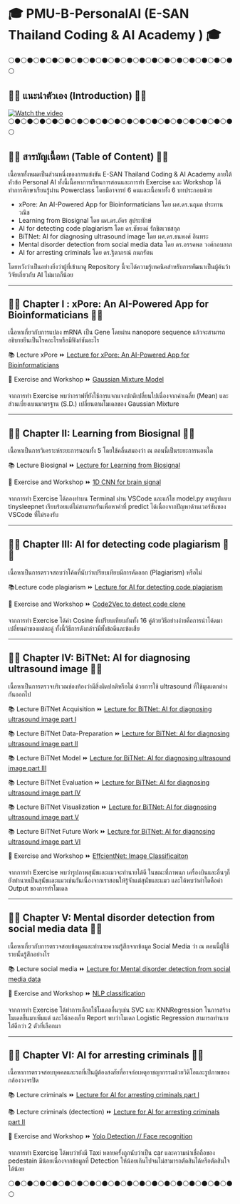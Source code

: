 # :mortar_board: PMU-B-PersonalAI (E-SAN Thailand Coding & AI Academy ) :mortar_board:
:white_circle::black_circle::white_circle::black_circle::white_circle::black_circle::white_circle::black_circle::white_circle::black_circle::white_circle::black_circle::white_circle::black_circle::white_circle::black_circle::white_circle::black_circle::white_circle::black_circle::white_circle::black_circle::white_circle::black_circle::white_circle::black_circle::white_circle::black_circle::white_circle::black_circle::white_circle::black_circle::white_circle::black_circle::white_circle::black_circle::white_circle:
## :thought_balloon::thought_balloon: แนะนำตัวเอง (Introduction) :thought_balloon::thought_balloon:

[![Watch the video](http://img.youtube.com/vi/q5KKOgBHKj0/0.jpg)](https://youtu.be/q5KKOgBHKj0)
:white_circle::black_circle::white_circle::black_circle::white_circle::black_circle::white_circle::black_circle::white_circle::black_circle::white_circle::black_circle::white_circle::black_circle::white_circle::black_circle::white_circle::black_circle::white_circle::black_circle::white_circle::black_circle::white_circle::black_circle::white_circle::black_circle::white_circle::black_circle::white_circle::black_circle::white_circle::black_circle::white_circle::black_circle::white_circle::black_circle::white_circle:
## :thought_balloon::thought_balloon: สารบัญเนื้อหา (Table of Content) :thought_balloon::thought_balloon:

เนื้อหาทั้งหมดเป็นส่วนหนึ่งของการแข่งขัน E-SAN Thailand Coding & AI Academy ภายใต้หัวข้อ Personal AI ทั้งนี้เนื้อหาการเรียนการสอนและการทำ Exercise และ Workshop ได้ทำการศึกษาเรียนรู้ผ่าน Powerclass โดยมีอาจารย์ 6 คนและเนื้อหาทั้ง 6 บทประกอบด้วย

- xPore: An AI-Powered App for Bioinformaticians โดย ผศ.ดร.นฤมล ประทานวณิช
- Learning from Biosignal โดย ผศ.ดร.อัคร สุประทักษ์
- AI for detecting code plagiarism โดย ดร.ชัยยงค์ รักขิตเวชสกุล
- BiTNet: AI for diagnosing ultrasound image โดย ผศ.ดร.ธนพงศ์ อินทระ
- Mental disorder detection from social media data โดย ดร.อรรคพล วงศ์กอบลาภ
- AI for arresting criminals โดย ดร.ฐิตาภรณ์ กนกรัตน
  
โดยหวังว่าเป็นอย่างยิ่งว่าผู้ที่เข้ามาดู Repository นี้จะได้ความรู้เทคนิคสำหรับการพัฒนาเป็นผู้ค้นว้าวิจัยเกี่ยวกับ AI ไม่มากก็น้อย

---

## 📜📜 Chapter I : xPore: An AI-Powered App for Bioinformaticians 📜📜
เนื้อหาเกี่ยวกับการแปลง mRNA เป็น Gene โดยผ่าน nanopore sequence แล้วจะสามารถอธิบายยีนเป็นโรคอะไรหรือมีฟังก์ชันอะไร
  
:books: Lecture xPore :fast_forward: [Lecture for xPore: An AI-Powered App for Bioinformaticians](https://github.com/sitthatkaja/PMU-B-PersonalAI/blob/main/lecture%20xPore.pdf)
  
:pencil: Exercise and Workshop :fast_forward: [Gaussian Mixture Model](https://github.com/sitthatkaja/PMU-B-PersonalAI/blob/main/Exercise_PMUB_Personal_AI_GMM.ipynb)

จากการทำ Exercise พบว่ากราฟที่ยังใช้การแจกแจงปกติเปลี่ยนไปเนื่องจากค่าเฉลี่ย (Mean) และส่วนเบี่ยงเบนมาตรฐาน (S.D.) เปลี่ยนตามโมเดลของ Gaussian Mixture

---

## 📜📜 Chapter II: Learning from Biosignal 📜📜
เนื้อหาเป็นการวิเคราะห์ระยะการนอนทั้ง 5 โดยใช้คลื่นสมองว่า ณ ตอนนี้เป็นระยะการนอนใด

:books: Lecture Biosignal :fast_forward: [Lecture for Learning from Biosignal](https://github.com/sitthatkaja/PMU-B-PersonalAI/blob/main/lecture%20Bosignal.pdf)

  
:pencil: Exercise and Workshop :fast_forward: [1D CNN for brain signal](https://github.com/sitthatkaja/Exercise-pmub-learning-biosignals-main)

จากการทำ Exercise ได้ลองทำบน Terminal ผ่าน VSCode และแก้ไข model.py ตามรูปแบบ tinysleepnet เรียบร้อยแต่ไม่สามารถรันเพื่อหาค่าที่ predict ได้เนื่องจากปัญหาด้านเวอร์ชันของ VSCode ที่ไม่รองรับ

---

## 📜📜 Chapter III: AI for detecting code plagiarism 📜📜
เนื้อหาเป็นการตรวจสอบว่าโค้ดที่นับว่าเปรียบเทียบมีการคัดลอก (Plagiarism) หรือไม่

:books:Lecture code plagiarism :fast_forward: [Lecture for AI for detecting code plagiarism](https://github.com/sitthatkaja/DPDM2023/blob/main/Chapter%201%20Intro.pdf)
  
:pencil: Exercise and Workshop :fast_forward: [Code2Vec to detect code clone](https://github.com/sitthatkaja/PMU-B-PersonalAI/blob/main/Exercise_PMU_B_CodingAI_CodeCloneDetection_Workshop_sitthatka.ipynb)

จากการทำ Exercise ได้ค่า Cosine ที่เปรียบเทียบกันทั้ง 16 คู่ด้วยวิธีอย่างง่ายคือการนำโค้ดมาเปลี่ยนค่าของแต่ละคู่ ทั้งนี้วิธีการดังกล่าวมีทั้งข้อดีและข้อเสีย

---

## 📜📜 Chapter IV: BiTNet: AI for diagnosing ultrasound image 📜📜
เนื้อหาเป็นการตรวจบริเวณช่องท้องว่ามีสิ่งผิดปกติหรือไม่ ด้วยการใช้ ultrasound ที่ใช้มุมแตกต่างกันออกไป

:books: Lecture BiTNet Acquisition :fast_forward: [Lecture for BiTNet: AI for diagnosing ultrasound image part I](https://github.com/sitthatkaja/PMU-B-PersonalAI/blob/main/lecture%20BiTNet%201_Aquisition.pdf)

:books: Lecture BiTNet Data-Preparation :fast_forward: [Lecture for BiTNet: AI for diagnosing ultrasound image part II](https://github.com/sitthatkaja/PMU-B-PersonalAI/blob/main/lecture%20BiTNet%202_Data-Preparation.pdf)

:books: Lecture BiTNet Model :fast_forward: [Lecture for BiTNet: AI for diagnosing ultrasound image part III](https://github.com/sitthatkaja/PMU-B-PersonalAI/blob/main/lecture%20BiTNet%203_Model-Development.pdf)

:books: Lecture BiTNet Evaluation :fast_forward: [Lecture for BiTNet: AI for diagnosing ultrasound image part IV](https://github.com/sitthatkaja/PMU-B-PersonalAI/blob/main/lecture%20BiTNet%204_Evaluation.pdf)

:books: Lecture BiTNet Visualization :fast_forward: [Lecture for BiTNet: AI for diagnosing ultrasound image part V](https://github.com/sitthatkaja/PMU-B-PersonalAI/blob/main/lecture%20BiTNet%205_Visualization.pdf)

:books: Lecture BiTNet Future Work :fast_forward: [Lecture for BiTNet: AI for diagnosing ultrasound image part VI](https://github.com/sitthatkaja/PMU-B-PersonalAI/blob/main/lecture%20BiTNet%206_Future-Work.pdf)
  
:pencil: Exercise and Workshop :fast_forward: [EffcientNet: Image Classificaiton](https://github.com/sitthatkaja/PMU-B-PersonalAI/blob/main/Exercise_PMUB_Personal_AI_Image_classification_EfficientNetB5.ipynb)

จากการทำ Exercise พบว่ารูปภาพสุนัขและแมวจะทำนายได้ดี ในขณะที่ภาพนก เครื่องบินและอื่นๆก็ยังทำนายเป็นสุนัขและแมวเช่นกันเนื่องจากเราสอนให้รู้จักแต่สุนัขและแมว และได้พบว่าค่าใดคือค่า Output ของการทำโมเดล

---

## 📜📜 Chapter V: Mental disorder detection from social media data 📜📜

เนื้อหาเกี่ยวกับการตรวจสอบข้อมูลและทำนายความรู้สึกจากข้อมูล Social Media ว่า ณ ตอนนี้ผู้ใช้รายนั้นรู้สึกอย่างไร
  
:books: Lecture social media :fast_forward: [Lecture for Mental disorder detection from social media data](https://github.com/sitthatkaja/PMU-B-PersonalAI/blob/main/lecture%20social%20media.pdf)
  
:pencil: Exercise and Workshop :fast_forward: [NLP classification](https://github.com/sitthatkaja/PMU-B-PersonalAI/blob/main/Exercise_PMUB_Personal_AI_Social_Media.ipynb)

จากการทำ Exercise ได้ทำการเลือกใช้โมเดลอื่นๆเช่น SVC และ KNNRegression ในการสร้างโมเดลขึ้นมาเพิ่มแต่ และได้ลองเก็บ Report พบว่าโมเดล Logistic Regression สามารถทำนายได้่ดีกว่า 2 ตัวที่เลือกมา

---

## 📜📜 Chapter VI: AI for arresting criminals 📜📜
เนื้อหาการตรวจสอบบุคคลและรถที่เป็นผู้ต้องสงสัยที่อาจก่อเหตุอาชญากรรมด้วยวิดิโอและรูปภาพของกล้องวงจรปิด
  
:books: Lecture criminals :fast_forward: [Lecture for AI for arresting criminals part I](https://github.com/sitthatkaja/PMU-B-PersonalAI/blob/main/lecture%20criminals.pdf)

:books: Lecture criminals (dectection) :fast_forward: [Lecture for AI for arresting criminals part II](https://github.com/sitthatkaja/PMU-B-PersonalAI/blob/main/lecture%20criminal_detection.pdf)
  
:pencil: Exercise and Workshop :fast_forward: [Yolo Detection // Face recognition](https://github.com/sitthatkaja/PMU-B-PersonalAI/blob/main/Exercise_Train_Yolov8_Object_Detection_on_Custom_Dataset.ipynb)

จากการทำ Exercise ได้พบว่ายังมี Taxi หลายครั้งถูกนับว่าเป็น car และความน่าเชื่อถือของ pedestain มีน้อยเนื่องจากข้อมูลที่ Detection ให้น้อยเกินไปจนไม่สามารถตัดสินได้หรือตัดสินใจได้น้อย

:white_circle::black_circle::white_circle::black_circle::white_circle::black_circle::white_circle::black_circle::white_circle::black_circle::white_circle::black_circle::white_circle::black_circle::white_circle::black_circle::white_circle::black_circle::white_circle::black_circle::white_circle::black_circle::white_circle::black_circle::white_circle::black_circle::white_circle::black_circle::white_circle::black_circle::white_circle::black_circle::white_circle::black_circle::white_circle::black_circle::white_circle:
